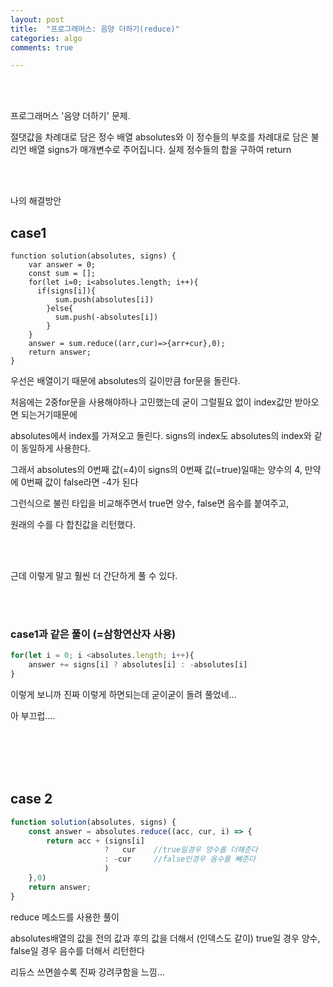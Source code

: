 ```yaml
---
layout: post
title:  "프로그래머스: 음양 더하기(reduce)"
categories: algo
comments: true

---
```




<br>

<br>

프로그래머스 '음양 더하기' 문제.

 절댓값을 차례대로 담은 정수 배열 absolutes와 이 정수들의 부호를 차례대로 담은 불리언 배열 signs가 매개변수로 주어집니다. 실제 정수들의 합을 구하여 return 

<br>

<br>

나의 해결방안

## case1

~~~Js
function solution(absolutes, signs) {
    var answer = 0;
    const sum = [];
    for(let i=0; i<absolutes.length; i++){
      if(signs[i]){
          sum.push(absolutes[i])
        }else{
          sum.push(-absolutes[i])
        }
    }
    answer = sum.reduce((arr,cur)=>{arr+cur},0);
    return answer;
}
~~~

우선은 배열이기 때문에 absolutes의 길이만큼 for문을 돌린다.

처음에는 2중for문을 사용해야하나 고민했는데 굳이 그럴필요 없이 index값만 받아오면 되는거기때문에

absolutes에서 index를 가져오고 돌린다. signs의 index도 absolutes의 index와 같이 동일하게 사용한다.

그래서 absolutes의 0번째 값(=4)이 signs의 0번째 값(=true)일때는 양수의 4, 만약에 0번째 값이 false라면 -4가 된다

그런식으로 불린 타입을 비교해주면서 true면 양수, false면 음수를 붙여주고,

원래의 수를 다 합친값을 리턴했다.

<br>

<br>

근데 이렇게 말고 훨씬 더 간단하게 풀 수 있다.

<br>

<br>

### case1과 같은 풀이 (=삼항연산자 사용)

~~~js
for(let i = 0; i <absolutes.length; i++){
	answer += signs[i] ? absolutes[i] : -absolutes[i]
}
~~~

이렇게 보니까 진짜 이렇게 하면되는데 굳이굳이 돌려 풀었네... 

아 부끄럽....

<br>

<br>

<br>

<br>

## case 2 

~~~js
function solution(absolutes, signs) {
    const answer = absolutes.reduce((acc, cur, i) => {
        return acc + (signs[i]
                     ?   cur    //true일경우 양수를 더해준다
                     : -cur     //false인경우 음수를 빼준다
                     )
    },0)
    return answer;
}
~~~



reduce 메소드를 사용한 풀이

absolutes배열의 값을 전의 값과 후의 값을 더해서 (인덱스도 같이) true일 경우 양수, false일 경우 음수를 더해서 리턴한다

리듀스 쓰면쓸수록 진짜 강려쿠함을 느낌...

<br>

<br>

<br>

<br>

 





 

